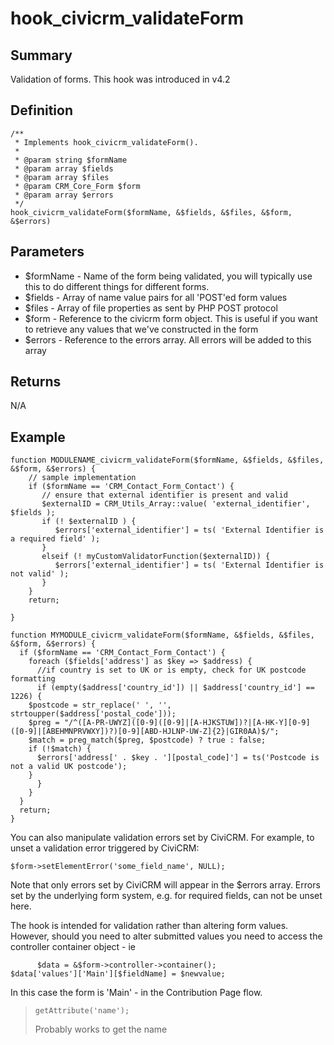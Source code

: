 # hook_civicrm_validateForm

## Summary

Validation of forms. This hook was introduced in v4.2

## Definition

    /**
     * Implements hook_civicrm_validateForm().
     *
     * @param string $formName
     * @param array $fields
     * @param array $files
     * @param CRM_Core_Form $form
     * @param array $errors
     */
    hook_civicrm_validateForm($formName, &$fields, &$files, &$form, &$errors)

## Parameters

-   $formName - Name of the form being validated, you will typically
    use this to do different things for different forms.
-   $fields - Array of name value pairs for all 'POST'ed form values
-   $files - Array of file properties as sent by PHP POST protocol
-   $form - Reference to the civicrm form object. This is useful if you
    want to retrieve any values that we've constructed in the form
-   $errors - Reference to the errors array. All errors will be added
    to this array

## Returns

N/A

## Example

    function MODULENAME_civicrm_validateForm($formName, &$fields, &$files, &$form, &$errors) {
        // sample implementation
        if ($formName == 'CRM_Contact_Form_Contact') {
           // ensure that external identifier is present and valid
           $externalID = CRM_Utils_Array::value( 'external_identifier', $fields );
           if (! $externalID ) {
              $errors['external_identifier'] = ts( 'External Identifier is a required field' );
           }
           elseif (! myCustomValidatorFunction($externalID)) {
              $errors['external_identifier'] = ts( 'External Identifier is not valid' );
           }
        }
        return;

    }

    function MYMODULE_civicrm_validateForm($formName, &$fields, &$files, &$form, &$errors) {
      if ($formName == 'CRM_Contact_Form_Contact') {
        foreach ($fields['address'] as $key => $address) {
          //if country is set to UK or is empty, check for UK postcode formatting
          if (empty($address['country_id']) || $address['country_id'] == 1226) {
        $postcode = str_replace(' ', '', strtoupper($address['postal_code']));
        $preg = "/^([A-PR-UWYZ]([0-9]([0-9]|[A-HJKSTUW])?|[A-HK-Y][0-9]([0-9]|[ABEHMNPRVWXY])?)[0-9][ABD-HJLNP-UW-Z]{2}|GIR0AA)$/";
        $match = preg_match($preg, $postcode) ? true : false;
        if (!$match) {
          $errors['address[' . $key . '][postal_code]'] = ts('Postcode is not a valid UK postcode');
        }
          }
        }
      }
      return;
    }

You can also manipulate validation errors set by CiviCRM. For example,
to unset a validation error triggered by CiviCRM:

    $form->setElementError('some_field_name', NULL);


Note that only errors set by CiviCRM will appear in the $errors array.
Errors set by the underlying form system, e.g. for required fields, can
not be unset here.



The hook is intended for validation rather than altering form values.
However, should you need to alter submitted values you need to access
the controller container object - ie

          $data = &$form->controller->container();                    $data['values']['Main'][$fieldName] = $newvalue;

In this case the form is 'Main' - in the Contribution Page flow.

>     getAttribute('name');
>
> Probably works to get the name